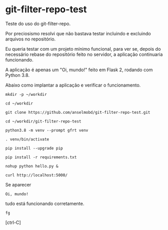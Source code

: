 # git-filter-repo-test

Teste do uso do git-filter-repo.

Por preciosismo resolvi que não bastava testar incluindo e excluindo arquivos no repositório.

Eu queria testar com um projeto mínimo funcional, para ver se, depois do necessário rebase do repositório feito no servidor, a aplicação continuaria funcionando.

A aplicação é apenas um "Oi, mundo!" feito em Flask 2, rodando com Python 3.8.

Abaixo como implantar a aplicação e verificar o funcionamento.

```
mkdir -p ~/workdir

cd ~/workdir

git clone https://github.com/anselmobd/git-filter-repo-test.git

cd ~/workdir/git-filter-repo-test

python3.8 -m venv --prompt gfrt venv

. venv/bin/activate

pip install --upgrade pip

pip install -r requirements.txt

nohup python hello.py &

curl http://localhost:5000/
```

Se aparecer
```
Oi, mundo!
```
tudo está funcionando corretamente.

```
fg
```

[ctrl-C]
